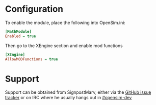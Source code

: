 # Configuration

To enable the module, place the following into OpenSim.ini:
```ini
[MathModule]
Enabled = true
```

Then go to the XEngine section and enable mod functions
```ini
[XEngine]
AllowMODFunctions = true
```

# Support
Support can be obtained from SignpostMarv, either via the [GitHub issue tracker](https://github.com/SignpostMarv/TSU.CCIR.OpenSim.Math/issues) or on IRC where he usually hangs out in [#opensim-dev](http://webchat.freenode.net/?channels=#opensim-dev)
